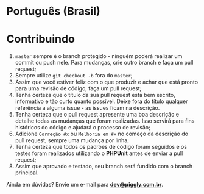 # Português (Brasil)

# Contribuindo

1. `master` sempre é o branch protegido - ninguém poderá realizar um commit ou push nele. Para mudanças, crie outro branch e faça um pull request;
2. Sempre utilize `git checkout -b` fora do `master`;
3. Assim que você estiver feliz com o que produzir e achar que está pronto para uma revisão de código, faça um pull request;
4. Tenha certeza que o título da sua pull request está bem escrito, informativo e tão curto quanto possível. Deixe fora do título qualquer referência a alguma issue - as issues ficam na descrição.
5. Tenha certeza que o pull request apresente uma boa descrição e detalhe todas as mudanças que foram realizadas. Isso servirá para fins históricos do código e ajudará o processo de revisão;
6. Adicione `Correção #x` ou `Melhoria em #x` no começo da descrição do pull request, sempre uma mudança por linha;
7. Tenha certeza que todos os padrões de código foram seguidos e os testes foram realizados utilizando o **PHPUnit** antes de enviar a pull request;
8. Assim que aprovado e testado, seu branch será fundido com o branch principal.

Ainda em dúvidas? Envie um e-mail para **dev@piggly.com.br**.